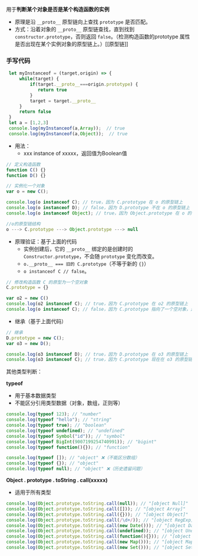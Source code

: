 
用于**判断某个对象是否是某个构造函数的实例**
- 原理是沿 `__proto__` 原型链向上查找 `prototype` 是否匹配。
- 方式：沿着对象的 `__proto__` 原型链查找，直到找到 `constructor.prototype`，否则返回 `false`。（检测构造函数的prototype 属性是否出现在某个实例对象的原型链上。）[[原型链]]
### 手写代码
```js
 let myInstanceof = (target,origin) => {
     while(target) {
         if(target.__proto__===origin.prototype) {
            return true
         }
         target = target.__proto__
     }
     return false
 }
 let a = [1,2,3]
 console.log(myInstanceof(a,Array));  // true
 console.log(myInstanceof(a,Object));  // true
```

- 用法：
	- xxx instance of xxxxx，返回值为Boolean值
```js
// 定义构造函数
function C() {}
function D() {}

// 实例化一个对象
var o = new C();

console.log(o instanceof C); // true，因为 C.prototype 在 o 的原型链上
console.log(o instanceof D); // false，因为 D.prototype 不在 o 的原型链上
console.log(o instanceof Object); // true，因为 Object.prototype 在 o 的原型链上

//o的原型链结构
o ---> C.prototype ---> Object.prototype ---> null

```
- 原理验证：基于上面的代码
	- 实例创建后，它的 `__proto__` 绑定的是创建时的 `Constructor.prototype`，不会随 `prototype` 变化而改变。
	- `o.__proto__ === 旧的 C.prototype`（不等于新的 `{}`）
	- `o instanceof C // false`。
```js
// 修改构造函数 C 的原型为一个空对象
C.prototype = {}

var o2 = new C()
console.log(o2 instanceof C); // true，因为 C.prototype 在 o2 的原型链上
console.log(o instanceof C); // false，因为 C.prototype 指向了一个空对象，这个空对象不在 o 的原型链上
```
- 继承（基于上面代码）
```js
// 继承
D.prototype = new C();
var o3 = new D();

console.log(o3 instanceof D); // true，因为 D.prototype 在 o3 的原型链上
console.log(o3 instanceof C); // true，因为 C.prototype 现在在 o3 的原型链上
```

其他类型判断：

**typeof**
- 用于基本数据类型
- 不能区分引用类型数据（对象，数组，正则等）
```js
console.log(typeof 123); // "number"
console.log(typeof "hello"); // "string"
console.log(typeof true); // "boolean"
console.log(typeof undefined); // "undefined"
console.log(typeof Symbol("id")); // "symbol"
console.log(typeof BigInt(9007199254740991)); // "bigint"
console.log(typeof function(){}); // "function"

console.log(typeof []); // "object" ❌（不能区分数组）
console.log(typeof {}); // "object"
console.log(typeof null); // "object" ❌（历史遗留问题）
```

**Object . prototype . toString . call(xxxxx)**
- 适用于所有类型
```js
console.log(Object.prototype.toString.call(null)); // "[object Null]"
console.log(Object.prototype.toString.call([])); // "[object Array]"
console.log(Object.prototype.toString.call({})); // "[object Object]"
console.log(Object.prototype.toString.call(/\d+/)); // "[object RegExp]"
console.log(Object.prototype.toString.call(new Date())); // "[object Date]"
console.log(Object.prototype.toString.call(undefined)); // "[object Undefined]"
console.log(Object.prototype.toString.call(function(){})); // "[object Function]"
console.log(Object.prototype.toString.call(new Map())); // "[object Map]"
console.log(Object.prototype.toString.call(new Set())); // "[object Set]"
```